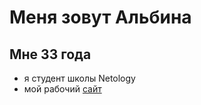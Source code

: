 # Меня зовут Альбина

## Мне 33 года 

- я студент школы Netology
- мой рабочий [сайт](vinyl-loft.ru)
